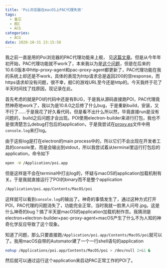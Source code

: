 ```yaml
---
title: 'Poi浏览器在macOS上PAC代理失效'
tags:
  - 备忘
  - 舰C
  - ACG
categories:
  - ACG
date: 2020-10-31 23:15:58
---
```


我之前一直是用的Poi浏览器的PAC代理功能来上舰，
见[这篇文章](https://blog.xiadong.info/2017/09/07/%E5%85%B3%E4%BA%8E%E8%88%B0C%E7%9B%B4%E8%BF%9E/)。但是从今年年初开始，PAC代理功能就不work了，本来我以为是[这个问题](https://github.com/poooi/poi/issues/2266)，但是在后来的10.6.0版本中http-proxy-agent和pac-proxy-agent都更新了，PAC代理功能在我的系统上却还是不work，具体的表现为http请求总是返回200的空response，而https请求却没有问题，很不幸，舰C的游戏URL至今还是http的。今天我终于花了半天时间找了找原因，现记录在此。

首先考虑的就是POI的代码中还是有BUG，于是我从源码直接跑POI，PAC代理竟然神奇地work了，我以为是10.6.0之后修了什么bug，于是重新build，安装，又不行了……于是我花了好久看代码，但是看不出什么所以然，毕竟直接run是没有问题的，build之后问题才会出现。POI使用electron-builder来进行打包，我也不是很清楚怎么debug打包后的application，于是我尝试在[proxy.es](https://github.com/poooi/poi/blob/master/lib/proxy.es)文件中用`console.log`来打log。

由于这些log是打在electron的main process中的，所以它们不会出现在开发者工具的console里，而是会输出到stdout，所以我尝试着从terminal里运行打包后的application，命令如下
```bash
open -W /Application/poi.app
```
但是这样是不会在terminal中打出log的，怀疑与macOS的application加载机制有关。于是我就直接运行了POI的binary而不是整个application
```bash
/Application/poi.app/Contents/MacOS/poi
```
这样就可以看到`console.log`的输出了。神奇的事情发生了，通过这种方式打开POI，PAC代理的问题消失了，功能完全正常，当时我就一脸黑人问号.jpg。这是什么神奇的bug？搞了半天是macOS的application加载机制作祟。我猜测是electron+electron-builder+pac-proxy-agent+macOS产生了什么不为人知的神奇化学反应导致了这个现象。

知道了问题，那么只要直接跑`/Application/poi.app/Contents/MacOS/poi`就可以了。我用macOS自带的Automator建了一个一行shell语句的application
```bash
nohup /Applications/poi.app/Contents/MacOS/poi > /dev/null 2>&1 &
```
然后就可以通过运行这个application来启动PAC正常工作的POI了。